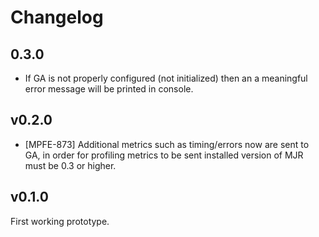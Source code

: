 # Changelog

## 0.3.0

* If GA is not properly configured (not initialized) then an a meaningful error message will be printed in console.

## v0.2.0

 * [MPFE-873] Additional metrics such as timing/errors now are sent to GA, in order for profiling metrics to be
 sent installed version of MJR must be 0.3 or higher.

## v0.1.0

First working prototype.
